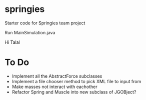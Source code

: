 springies
=========

Starter code for Springies team project

Run MainSimulation.java 

Hi Talal

To Do
=====
* Implement all the AbstractForce subclasses
* Implement a file chooser method to pick XML file to input from
* Make masses not interact with eachother
* Refactor Spring and Muscle into new subclass of JGOBject?